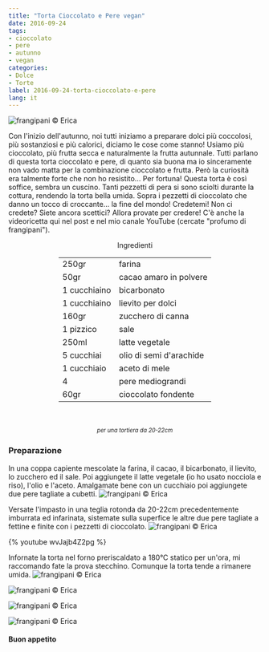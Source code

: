 ```yaml
---
title: "Torta Cioccolato e Pere vegan"
date: 2016-09-24
tags:
- cioccolato
- pere
- autunno
- vegan
categories:
- Dolce
- Torte
label: 2016-09-24-torta-cioccolato-e-pere
lang: it
---
```

![](../2016-09-24-torta-cioccolato-e-pere/header.jpg "frangipani © Erica")

Con l'inizio dell'autunno, noi tutti iniziamo a preparare dolci più coccolosi, più sostanziosi e più calorici, diciamo le cose come stanno! Usiamo più cioccolato, più frutta secca e naturalmente la frutta autunnale. Tutti parlano di questa torta cioccolato e pere, di quanto sia buona ma io sinceramente non vado matta per la combinazione cioccolato e frutta. Però la curiosità era talmente forte che non ho resistito... Per fortuna! Questa torta è così soffice, sembra un cuscino. Tanti pezzetti di pera si sono sciolti durante la cottura, rendendo la torta bella umida. Sopra i pezzetti di cioccolato che danno un tocco di croccante... la fine del mondo! Credetemi! Non ci credete? Siete ancora scettici? Allora provate per credere! C'è anche la videoricetta qui nel post e nel mio canale YouTube (cercate "profumo di frangipani").

<div id="wrapper" style="text-align: center">
  <div id="yourdiv" style="display: inline-block;">
    <div class="ingredients">
      <div class="ingredients-title">Ingredienti</div>
      <table>
        <tbody>
          <tr>
            <td>250gr</td>
            <td>farina</td>
          </tr>
          <tr>
            <td>50gr</td>
            <td>cacao amaro in polvere</td>
          </tr>
          <tr>
            <td>1 cucchiaino</td>
            <td>bicarbonato</td>
          </tr>
          <tr>
            <td>1 cucchiaino</td>
            <td>lievito per dolci</td>
          </tr>
          <tr>
            <td>160gr</td>
            <td>zucchero di canna</td>
          </tr>
          <tr>
            <td>1 pizzico</td>
            <td>sale</td>
          </tr>
          <tr>
            <td>250ml</td>
            <td>latte vegetale</td>
          </tr>
          <tr>
            <td>5 cucchiai</td>
            <td>olio di semi d'arachide</td>        
          </tr>
          <tr>
            <td>1 cucchiaio</td>
            <td>aceto di mele</td>
          </tr>
          <tr>
            <td>4</td>
            <td>pere mediograndi</td>        
          </tr>
          <tr>
            <td>60gr</td>
            <td>cioccolato fondente</td>
          </tr>
        </tbody>
      </table>
      <br></br>
      <i class="pull-right" style="font-size: 80%;">per una tortiera da 20-22cm</i>
    </div>
  </div>
</div>


<h3>
  <font color="grey">
    <i class="fa-solid fa-gears"></i>
  </font> Preparazione
</h3>

In una coppa capiente mescolate la farina, il cacao, il bicarbonato, il lievito, lo zucchero ed il sale. Poi aggiungete il latte vegetale (io ho usato nocciola e riso), l'olio e l'aceto. Amalgamate bene con un cucchiaio poi aggiungete due pere tagliate a cubetti.
![](../2016-09-24-torta-cioccolato-e-pere/impasto.jpg "frangipani © Erica")

Versate l'impasto in una teglia rotonda da 20-22cm precedentemente imburrata ed infarinata, sistemate sulla superfice le altre due pere tagliate a fettine e finite con i pezzetti di cioccolato.
![](../2016-09-24-torta-cioccolato-e-pere/teglia.jpg "frangipani © Erica")

{% youtube wvJajb4Z2pg %}

Infornate la torta nel forno preriscaldato a 180°C statico per un'ora, mi raccomando fate la prova stecchino. Comunque la torta tende a rimanere umida.
![](../2016-09-24-torta-cioccolato-e-pere/risultato1.jpg "frangipani © Erica")

![](../2016-09-24-torta-cioccolato-e-pere/risultato2.jpg "frangipani © Erica")

![](../2016-09-24-torta-cioccolato-e-pere/risultato3.jpg "frangipani © Erica")

![](../2016-09-24-torta-cioccolato-e-pere/risultato4.jpg "frangipani © Erica")


<h4>Buon appetito
  <font color="red">
    <i class="fa-regular fa-face-smile"></i>
  </font>
</h4>

